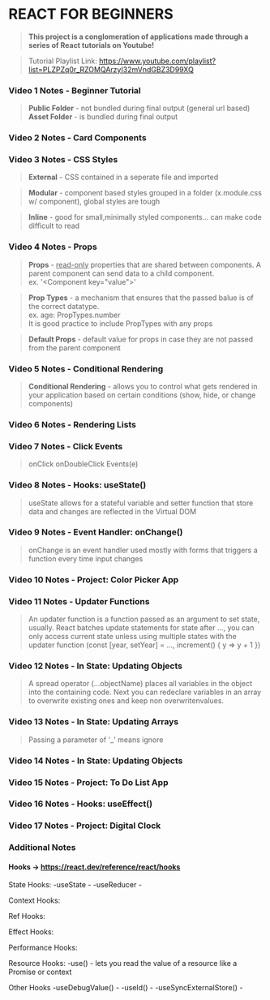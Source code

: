 # REACT FOR BEGINNERS
> **This project is a conglomeration of applications made through a series of React tutorials on Youtube!**

> Tutorial Playlist Link: https://www.youtube.com/playlist?list=PLZPZq0r_RZOMQArzyI32mVndGBZ3D99XQ

### Video 1 Notes - Beginner Tutorial
> **Public Folder** - not bundled during final output (general url based)
> **Asset Folder** - is bundled during final output 

### Video 2 Notes - Card Components


### Video 3 Notes - CSS Styles
> **External** - CSS contained in a seperate file and imported

> **Modular** - component based styles grouped in a folder (x.module.css w/ component), global styles are tough

> **Inline** - good for small,minimally styled components... can make code difficult to read

### Video 4 Notes - Props
> **Props** - <ins>read-only</ins> properties that are shared between components. A parent component can send data to a child component.<br/> ex. '\<Component key="value">'
>

> **Prop Types** - a mechanism that ensures that the passed balue is of the correct datatype. <br/> ex. age: PropTypes.number <br/> It is good practice to include PropTypes with any props

> **Default Props** - default value for props in case they are not passed from the parent component

### Video 5 Notes - Conditional Rendering
> **Conditional Rendering** - allows you to control what gets rendered in your application based on certain conditions (show, hide, or change components)

### Video 6 Notes - Rendering Lists


### Video 7 Notes - Click Events
> onClick
> onDoubleClick
> Events(e)
### Video 8 Notes - Hooks: useState()
> useState allows for a stateful variable and setter function that store data and changes are reflected in the Virtual DOM 
### Video 9 Notes - Event Handler: onChange()
> onChange is an event handler used mostly with forms that triggers a function every time input changes
### Video 10 Notes - Project: Color Picker App
### Video 11 Notes - Updater Functions
> An updater function is a function passed as an argument to set state, usually. React batches update statements for state after ..., you can only access current state unless using multiple states with the updater function (const [year, setYear] = ..., increment() { y => y + 1 })
### Video 12 Notes - In State: Updating Objects
> A spread operator (...objectName) places all variables in the object into the containing code. Next you can redeclare variables in an array to overwrite existing ones and keep non overwritenvalues.
### Video 13 Notes - In State: Updating Arrays
> Passing a parameter of '_' means ignore
### Video 14 Notes - In State: Updating Objects
### Video 15 Notes - Project: To Do List App
### Video 16 Notes - Hooks: useEffect()
### Video 17 Notes - Project: Digital Clock

### Additional Notes
#### Hooks -> https://react.dev/reference/react/hooks
State Hooks:
-useState - 
-useReducer - 

Context Hooks:

Ref Hooks:

Effect Hooks:

Performance Hooks:

Resource Hooks:
-use() - lets you read the value of a resource like a Promise or context

Other Hooks
-useDebugValue() - 
-useId() - 
-useSyncExternalStore() - 